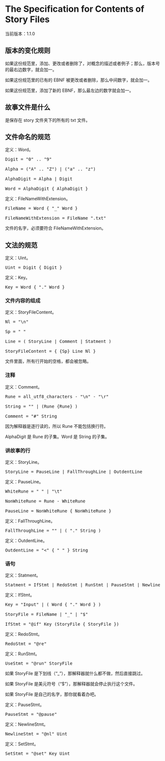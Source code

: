 # The Specification for Contents of Story Files

当前版本：1.1.0

## 版本的变化规则

如果这份规范里，添加、更改或者删除了，对概念的描述或者例子；那么，版本号的最右边数字，就会加一。

如果这份规范里的已有的 EBNF 被更改或者删除，那么中间数字，就会加一。

如果这份规范里，添加了新的 EBNF，那么最左边的数字就会加一。


## 故事文件是什么

是保存在 story 文件夹下的所有的 txt 文件。

## 文件命名的规范

定义：Word。

<pre>
Digit = "0" .. "9"

Alpha = ("A" .. "Z") | ("a" .. "z")

AlphaDigit = Alpha | Digit

Word = AlphaDigit { AlphaDigit }
</pre>

定义：FileNameWithExtension。

<pre>
FileName = Word { "_" Word }

FileNameWithExtension = FileName ".txt"
</pre>

文件的名字，必须要符合 FileNameWithExtension。

## 文法的规范

定义：Uint。

<pre>
Uint = Digit { Digit }
</pre>

定义：Key。

<pre>
Key = Word { "." Word }
</pre>

### 文件内容的组成

定义：StoryFileContent。

<pre>
Nl = "\n"

Sp = " "

Line = ( StoryLine | Comment | Statment )

StoryFileContent = { {Sp} Line Nl }
</pre>

文件里面，所有行开始的空格，都会被忽略。

### 注释

定义：Comment。

<pre>
Rune = all_utf8_characters - "\n" - "\r"

String = "" | (Rune {Rune} )

Comment = "#" String
</pre>

因为解释器是逐行读的，所以 Rune 不能包括换行符。

AlphaDigit 是 Rune 的子集。Word 是 String 的子集。

### 讲故事的行

定义：StoryLine。

<pre>
StoryLine = PauseLine | FallThroughLine | OutdentLine
</pre>

定义：PauseLine。

<pre>
WhiteRune = " " | "\t"

NonWhiteRune = Rune - WhiteRune

PauseLine = NonWhiteRune { NonWhiteRune }
</pre>

定义：FallThroughLine。

<pre>
FallThroughLine = "" | ( "." String )
</pre>

定义：OutdentLine。

<pre>
OutdentLine = "<" { " " } String
</pre>

### 语句

定义：Statment。

<pre>
Statment = IfStmt | RedoStmt | RunStmt | PauseStmt | NewlineStmt | SetStmt
</pre>

定义：IfStmt。

<pre>
Key = "Input" | ( Word { "." Word } )

StoryFile = FileName | "_" | "$"

IfStmt = "@if" Key (StoryFile { StoryFile })
</pre>

定义：RedoStmt。

<pre>
RedoStmt = "@re"
</pre>

定义：RunStmt。

<pre>
UseStmt = "@run" StoryFile
</pre>

如果 StoryFile 是下划线（“_”），那解释器就什么都不做，然后直接跳过。

如果 StoryFile 是美元符号（“$”），那解释器就会停止执行这个文件。

如果 StoryFile 是自己的名字，那你就看着办吧。

定义：PauseStmt。

<pre>
PauseStmt = "@pause"
</pre>

定义：NewlineStmt。

<pre>
NewlineStmt = "@nl" Uint
</pre>

定义：SetStmt。

<pre>
SetStmt = "@set" Key Uint
</pre>

